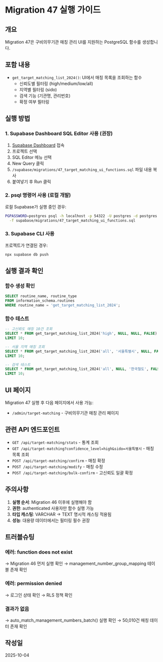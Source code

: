 # Migration 47 실행 가이드

## 개요
Migration 47은 구비의무기관 매칭 관리 UI를 지원하는 PostgreSQL 함수를 생성합니다.

## 포함 내용
- `get_target_matching_list_2024()`: UI에서 매칭 목록을 조회하는 함수
  - 신뢰도별 필터링 (high/medium/low/all)
  - 지역별 필터링 (sido)
  - 검색 기능 (기관명, 관리번호)
  - 확정 여부 필터링

## 실행 방법

### 1. Supabase Dashboard SQL Editor 사용 (권장)

1. [Supabase Dashboard](https://supabase.com/dashboard) 접속
2. 프로젝트 선택
3. SQL Editor 메뉴 선택
4. New Query 클릭
5. `/supabase/migrations/47_target_matching_ui_functions.sql` 파일 내용 복사
6. 붙여넣기 후 Run 클릭

### 2. psql 명령어 사용 (로컬 개발)

로컬 Supabase가 실행 중인 경우:
```bash
PGPASSWORD=postgres psql -h localhost -p 54322 -U postgres -d postgres \
  -f supabase/migrations/47_target_matching_ui_functions.sql
```

### 3. Supabase CLI 사용

프로젝트가 연결된 경우:
```bash
npx supabase db push
```

## 실행 결과 확인

### 함수 생성 확인
```sql
SELECT routine_name, routine_type
FROM information_schema.routines
WHERE routine_name = 'get_target_matching_list_2024';
```

### 함수 테스트
```sql
-- 고신뢰도 매칭 10건 조회
SELECT * FROM get_target_matching_list_2024('high', NULL, NULL, FALSE)
LIMIT 10;

-- 서울 지역 매칭 조회
SELECT * FROM get_target_matching_list_2024('all', '서울특별시', NULL, FALSE)
LIMIT 10;

-- 검색 테스트
SELECT * FROM get_target_matching_list_2024('all', NULL, '한국철도', FALSE)
LIMIT 10;
```

## UI 페이지

Migration 47 실행 후 다음 페이지에서 사용 가능:
- `/admin/target-matching` - 구비의무기관 매칭 관리 페이지

## 관련 API 엔드포인트

- `GET /api/target-matching/stats` - 통계 조회
- `GET /api/target-matching?confidence_level=high&sido=서울특별시` - 매칭 목록 조회
- `POST /api/target-matching/confirm` - 매칭 확정
- `POST /api/target-matching/modify` - 매칭 수정
- `POST /api/target-matching/bulk-confirm` - 고신뢰도 일괄 확정

## 주의사항

1. **실행 순서**: Migration 46 이후에 실행해야 함
2. **권한**: authenticated 사용자만 함수 실행 가능
3. **타입 캐스팅**: VARCHAR → TEXT 명시적 캐스팅 적용됨
4. **성능**: 대용량 데이터에서는 필터링 필수 권장

## 트러블슈팅

### 에러: function does not exist
→ Migration 46 먼저 실행 확인
→ management_number_group_mapping 테이블 존재 확인

### 에러: permission denied
→ 로그인 상태 확인
→ RLS 정책 확인

### 결과가 없음
→ auto_match_management_numbers_batch() 실행 확인
→ 50,010건 매칭 데이터 존재 확인

## 작성일
2025-10-04
